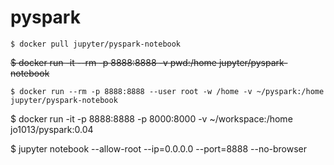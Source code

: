# pyspark


``` 
$ docker pull jupyter/pyspark-notebook
```


~~$ docker run -it --rm -p 8888:8888 -v pwd:/home jupyter/pyspark-notebook~~


```
$ docker run --rm -p 8888:8888 --user root -w /home -v ~/pyspark:/home jupyter/pyspark-notebook
```



$ docker run -it -p 8888:8888 -p 8000:8000 -v ~/workspace:/home jo1013/pyspark:0.04



$ jupyter notebook --allow-root --ip=0.0.0.0 --port=8888 --no-browser

